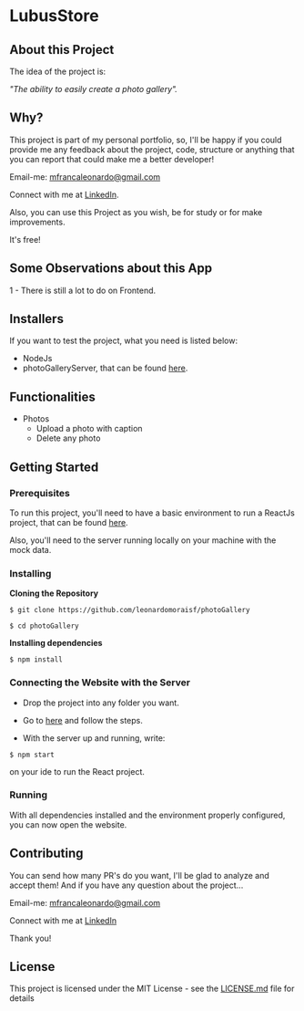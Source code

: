 # LubusStore
## About this Project

The idea of the project is:

_"The ability to easily create a photo gallery"._

## Why?

This project is part of my personal portfolio, so, I'll be happy if you could provide me any feedback about the project, code, structure or anything that you can report that could make me a better developer!

Email-me: mfrancaleonardo@gmail.com

Connect with me at [LinkedIn](https://www.linkedin.com/in/leonardomoraisf/).

Also, you can use this Project as you wish, be for study or for make improvements.

It's free!

## Some Observations about this App

1 - There is still a lot to do on Frontend.

## Installers

If you want to test the project, what you need is listed below:

- NodeJs
- photoGalleryServer, that can be found [here](https://github.com/leonardomoraisf/photoGalleryServer).

## Functionalities

- Photos
	- Upload a photo with caption
    - Delete any photo

## Getting Started

### Prerequisites

To run this project, you'll need to have a basic environment to run a ReactJs project, that can be found [here](https://nodejs.org/en/).

Also, you'll need to the server running locally on your machine with the mock data.

### Installing

**Cloning the Repository**

```
$ git clone https://github.com/leonardomoraisf/photoGallery

$ cd photoGallery
```

**Installing dependencies**

```
$ npm install
```

### Connecting the Website with the Server

- Drop the project into any folder you want.

- Go to [here](https://github.com/leonardomoraisf/photoGalleryServer) and follow the steps.

- With the server up and running, write:

```
$ npm start
```

on your ide to run the React project.

### Running

With all dependencies installed and the environment properly configured, you can now open the website.

## Contributing

You can send how many PR's do you want, I'll be glad to analyze and accept them! And if you have any question about the project...

Email-me: mfrancaleonardo@gmail.com

Connect with me at [LinkedIn](https://www.linkedin.com/in/leonardomoraisf/)

Thank you!

## License

This project is licensed under the MIT License - see the [LICENSE.md](https://github.com/leonardomoraisf/photoGallery/blob/main/LICENSE.md) file for details
